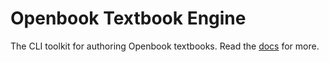 # Openbook Textbook Engine
The CLI toolkit for authoring Openbook textbooks. Read the [docs](https://github.com/william-herring/openbook-textbook-engine/tree/main/docs) for more. 